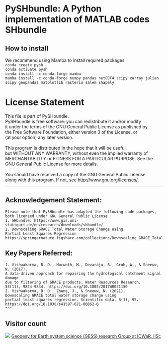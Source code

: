 # PySHbundle: A Python implementation of MATLAB codes SHbundle <br>

## How to install <br>
We recommend using Mamba to install required packages <br>
`conda create pysh` <br>
`conda activate pysh` <br>
`conda install -c conda-forge mamba` <br>
`mamba install -c conda-forge numpy pandas netCDF4 scipy xarray julian scipy geopandas matplotlib rasterio salem shapely` <br>

# License Statement

This file is part of PySHbundle. <br>
    PySHbundle is free software: you can redistribute it and/or modify<br>
    it under the terms of the GNU General Public License as published by<br>
    the Free Software Foundation, either version 3 of the License, or<br>
    (at your option) any later version.<br>
<br>
    This program is distributed in the hope that it will be useful,<br>
    but WITHOUT ANY WARRANTY; without even the implied warranty of<br>
    MERCHANTABILITY or FITNESS FOR A PARTICULAR PURPOSE.  See the<br>
    GNU General Public License for more details.<br>
<br>
    You should have received a copy of the GNU General Public License<br>
    along with this program.  If not, see <http://www.gnu.org/licenses/>.<br>
    
- - - - - - - - - - - - - - - - - - - - - - - - - - - - - - - - - - - - - - 

## Acknowledgement Statement:
    Please note that PySHbundle has adapted the following code packages, 
    both licensed under GNU General Public License
    1. SHbundle: https://www.gis.uni-stuttgart.de/en/research/downloads/shbundle/ 
    2. Downscaling GRACE Total Water Storage Change using 
    Partial Least Squares Regression
    https://springernature.figshare.com/collections/Downscaling_GRACE_Total_Water_Storage_Change_using_Partial_Least_Squares_Regression/5054564 
    
## Key Papers Referred:
    1. Vishwakarma, B. D., Horwath, M., Devaraju, B., Groh, A., & Sneeuw, N. (2017). 
    A data‐driven approach for repairing the hydrological catchment signal damage 
    due to filtering of GRACE products. Water Resources Research, 
    53(11), 9824-9844. https://doi.org/10.1002/2017WR021150 
    2. Vishwakarma, B. D., Zhang, J., & Sneeuw, N. (2021). 
    Downscaling GRACE total water storage change using 
    partial least squares regression. Scientific data, 8(1), 95.
    https://doi.org/10.1038/s41597-021-00862-6 
    """

## Visitor count
![](https://visitor-badge.glitch.me/badge?page_id=mn5hk.mat2py) 
[Geodesy for Earth system science (GESS) research Group at ICWaR, IISc](https://ultra-pluto-7f6d1.netlify.app/)
